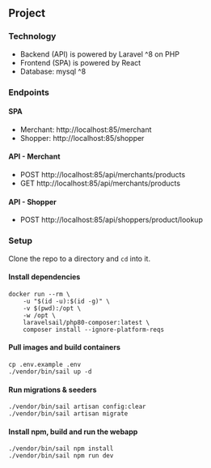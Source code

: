## Project

### Technology

- Backend (API) is powered by Laravel ^8 on PHP
- Frontend (SPA) is powered by React
- Database: mysql ^8

### Endpoints

#### SPA
- Merchant: http://localhost:85/merchant
- Shopper: http://localhost:85/shopper
#### API - Merchant
- POST http://localhost:85/api/merchants/products
- GET http://localhost:85/api/merchants/products
#### API - Shopper
- POST http://localhost:85/api/shoppers/product/lookup

### Setup

Clone the repo to a directory and `cd` into it.

#### Install dependencies

```
docker run --rm \
    -u "$(id -u):$(id -g)" \
    -v $(pwd):/opt \
    -w /opt \
    laravelsail/php80-composer:latest \
    composer install --ignore-platform-reqs
```
#### Pull images and build containers

```
cp .env.example .env
./vendor/bin/sail up -d
```

#### Run migrations & seeders
```
./vendor/bin/sail artisan config:clear
./vendor/bin/sail artisan migrate
```

#### Install npm, build and run the webapp
```
./vendor/bin/sail npm install
./vendor/bin/sail npm run dev
```
